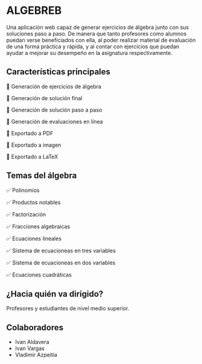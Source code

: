# ALGEBREB
Una aplicación web capaz de generar ejercicios de álgebra junto con sus soluciones paso a paso. De manera que tanto profesores como alumnos puedan verse beneficiados con ella, al poder realizar material de evaluación de una forma práctica y rápida, y al contar con ejercicios que puedan ayudar a mejorar su desempeño en la asignatura respectivamente.

## Características principales
🔲 Generación de ejercicios de álgebra

🔲 Generación de solución final

🔲 Generación de solución paso a paso

🔲 Generación de evaluaciones en línea

🔲 Exportado a PDF

🔲 Exportado a imagen

🔲 Exportado a LaTeX

## Temas del álgebra
✅ Polinomios

✅ Productos notables

✅ Factorización

✅ Fracciones algebraicas

✅ Ecuaciones lineales

✅ Sistema de ecuacioneas en tres variables

✅ Sistema de ecuacioneas en dos variables

✅ Ecuaciones cuadráticas

## ¿Hacia quién va dirigido?
Profesores y estudiantes de nivel medio superior.

## Colaboradores
- Ivan Aldavera
- Ivan Vargas
- Vladimir Azpeitia
